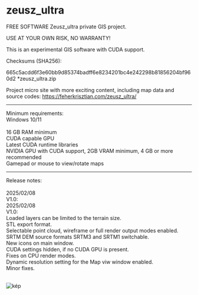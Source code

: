 # zeusz_ultra
FREE SOFTWARE
Zeusz_ultra private GIS project.

USE AT YOUR OWN RISK, NO WARRANTY!

This is an experimental GIS software with CUDA support.

Checksums (SHA256):

665c5acdd6f3e60bb9d85374badff6e8234201bc4e242298b81856204bf960d2 *zeusz_ultra.zip

Project micro site with more exciting content, including map data and source codes: https://feherkrisztian.com/zeusz_ultra/
 
--------------------------------

Minimum requirements:
<br>
Windows 10/11<br>
<br>
16 GB RAM minimum<br>
CUDA capable GPU<br>
Latest CUDA runtime libraries<br>
NVIDIA GPU with CUDA support, 2GB VRAM minimum, 4 GB or more recommended<br>
Gamepad or mouse to view/rotate maps<br>

-----------------------------
Release notes:<BR>
<BR>
2025/02/08<BR>
V1.0:<BR>
2025/02/08<BR>
V1.0:<BR>
Loaded layers can be limited to the terrain size.<BR>
STL export format.<BR>
Selectable point cloud, wireframe or full render output modes enabled.<BR>
SRTM DEM source formats SRTM3 and SRTM1 switchable.<BR>
New icons on main window.<BR>
CUDA settings hidden, if no CUDA GPU is present.<BR>
Fixes on CPU render modes.<BR>
Dynamic resolution setting for the Map viw window enabled.<BR>
Minor fixes.<BR>
<BR>

![kép](https://github.com/user-attachments/assets/7482de12-e471-483b-95a1-cb208ab661f1)
